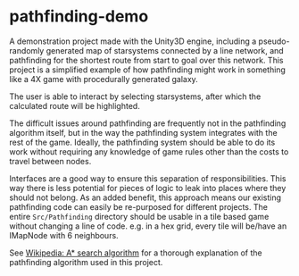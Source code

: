 # pathfinding-demo

A demonstration project made with the Unity3D engine, including a pseudo-randomly generated map of starsystems connected by a line network, and pathfinding for the shortest route from start to goal over this network. This project is a simplified example of how pathfinding might work in something like a 4X game with procedurally generated galaxy.

The user is able to interact by selecting starsystems, after which the calculated route will be highlighted.

The difficult issues around pathfinding are frequently not in the pathfinding algorithm itself, but in the way the pathfinding system integrates with the rest of the game. Ideally, the pathfinding system should be able to do its work without requiring any knowledge of game rules other than the costs to travel between nodes. 

Interfaces are a good way to ensure this separation of responsibilities. This way there is less potential for pieces of logic to leak into places where they should not belong. As an added benefit, this approach means our existing pathfinding code can easily be re-purposed for different projects. The entire `Src/Pathfinding` directory should be usable in a tile based game without changing a line of code. e.g. in a hex grid, every tile will be/have an IMapNode with 6 neighbours.

See [Wikipedia: A* search algorithm](https://en.wikipedia.org/wiki/A*_search_algorithm) for a thorough explanation of the pathfinding algorithm used in this project.